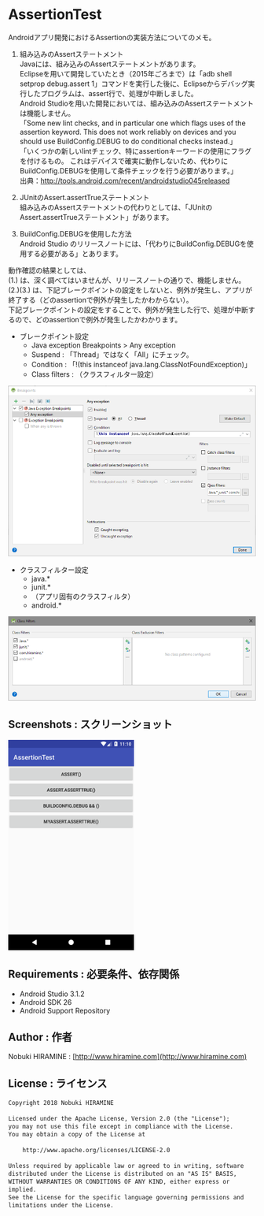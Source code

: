 # AssertionTest
Androidアプリ開発におけるAssertionの実装方法についてのメモ。  

1. 組み込みのAssertステートメント  
Javaには、組み込みのAssertステートメントがあります。  
Eclipseを用いて開発していたとき（2015年ごろまで）は「adb shell setprop debug.assert 1」コマンドを実行した後に、Eclipseからデバッグ実行したプログラムは、assert行で、処理が中断しました。  
Android Studioを用いた開発においては、組み込みのAssertステートメントは機能しません。  
「Some new lint checks, and in particular one which flags uses of the assertion keyword. This does not work reliably on devices and you should use BuildConfig.DEBUG to do conditional checks instead.」  
「いくつかの新しいlintチェック、特にassertionキーワードの使用にフラグを付けるもの。 これはデバイスで確実に動作しないため、代わりにBuildConfig.DEBUGを使用して条件チェックを行う必要があります。」  
出典：http://tools.android.com/recent/androidstudio045released  

2. JUnitのAssert.assertTrueステートメント  
組み込みのAssertステートメントの代わりとしては、「JUnitのAssert.assertTrueステートメント」があります。  

3. BuildConfig.DEBUGを使用した方法  
Android Studio のリリースノートには、「代わりにBuildConfig.DEBUGを使用する必要がある」とあります。  

動作確認の結果としては、  
(1.) は、深く調べてはいませんが、リリースノートの通りで、機能しません。  
(2.)(3.) は、下記ブレークポイントの設定をしないと、例外が発生し、アプリが終了する（どのassertionで例外が発生したかわからない）。  
下記ブレークポイントの設定をすることで、例外が発生した行で、処理が中断するので、どのassertionで例外が発生したかわかります。  

- ブレークポイント設定
  - Java exception Breakpoints > Any exception
  - Suspend : 「Thread」ではなく「All」にチェック。
  - Condition : 「!(this instanceof java.lang.ClassNotFoundException)」  
  - Class filters : （クラスフィルター設定）
<img src="_images/setting_breakpoints.png" alt="Screenshot"/>

- クラスフィルター設定
  - java.*  
  - junit.*  
  - （アプリ固有のクラスフィルタ）   
  - android.*  

<img src="_images/setting_classfilters.png" alt="Screenshot"/>

## Screenshots : スクリーンショット
<img src="_images/Screenshot_01.png" width="256" alt="Screenshot"/>

## Requirements : 必要条件、依存関係
- Android Studio 3.1.2
- Android SDK 26
- Android Support Repository

## Author : 作者
Nobuki HIRAMINE : [http://www.hiramine.com](http://www.hiramine.com)

## License : ライセンス
```
Copyright 2018 Nobuki HIRAMINE

Licensed under the Apache License, Version 2.0 (the "License");
you may not use this file except in compliance with the License.
You may obtain a copy of the License at

    http://www.apache.org/licenses/LICENSE-2.0

Unless required by applicable law or agreed to in writing, software
distributed under the License is distributed on an "AS IS" BASIS,
WITHOUT WARRANTIES OR CONDITIONS OF ANY KIND, either express or implied.
See the License for the specific language governing permissions and
limitations under the License.
```
